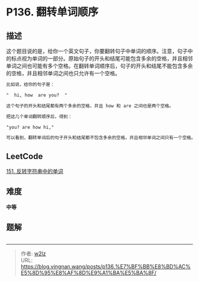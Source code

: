 # P136. 翻转单词顺序


<!--more-->

## 描述

这个题目说的是，给你一个英文句子，你要翻转句子中单词的顺序。注意，句子中的标点视为单词的一部分。原始句子的开头和结尾可能包含多余的空格，并且相邻单词之间也可能有多个空格。在翻转单词顺序后，句子的开头和结尾不能包含多余的空格，并且相邻单词之间也只允许有一个空格。

```markdown
比如说，给你的句子是：

"  hi, how  are you?  "

这个句子的开头和结尾都有两个多余的空格，并且 how 和 are 之间也是两个空格。

把这几个单词翻转顺序后，得到：

"you? are how hi,"

可以看到，翻转单词后的句子开头和结尾都不包含多余的空格，并且相邻单词之间只有一个空格。另外，标点符号也跟着邻接的单词一起移动。
```

## LeetCode

[151. 反转字符串中的单词](https://leetcode.cn/problems/reverse-words-in-a-string/description/)

## 难度

**中等**

## 题解

```java

```


---

> 作者: [w2lz](https://github.com/w2lz)  
> URL: https://blog.yingnan.wang/posts/p136.%E7%BF%BB%E8%BD%AC%E5%8D%95%E8%AF%8D%E9%A1%BA%E5%BA%8F/  

